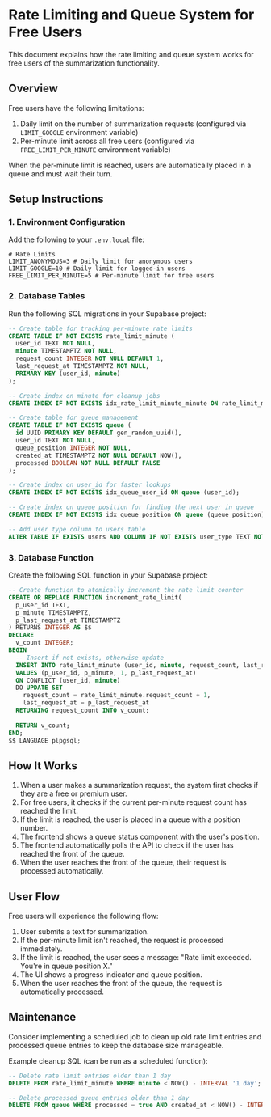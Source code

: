 # Rate Limiting and Queue System for Free Users

This document explains how the rate limiting and queue system works for free users of the summarization functionality.

## Overview

Free users have the following limitations:
1. Daily limit on the number of summarization requests (configured via `LIMIT_GOOGLE` environment variable)
2. Per-minute limit across all free users (configured via `FREE_LIMIT_PER_MINUTE` environment variable)

When the per-minute limit is reached, users are automatically placed in a queue and must wait their turn.

## Setup Instructions

### 1. Environment Configuration

Add the following to your `.env.local` file:

```
# Rate Limits
LIMIT_ANONYMOUS=3 # Daily limit for anonymous users
LIMIT_GOOGLE=10 # Daily limit for logged-in users
FREE_LIMIT_PER_MINUTE=5 # Per-minute limit for free users
```

### 2. Database Tables

Run the following SQL migrations in your Supabase project:

```sql
-- Create table for tracking per-minute rate limits
CREATE TABLE IF NOT EXISTS rate_limit_minute (
  user_id TEXT NOT NULL,
  minute TIMESTAMPTZ NOT NULL,
  request_count INTEGER NOT NULL DEFAULT 1,
  last_request_at TIMESTAMPTZ NOT NULL,
  PRIMARY KEY (user_id, minute)
);

-- Create index on minute for cleanup jobs
CREATE INDEX IF NOT EXISTS idx_rate_limit_minute_minute ON rate_limit_minute (minute);

-- Create table for queue management
CREATE TABLE IF NOT EXISTS queue (
  id UUID PRIMARY KEY DEFAULT gen_random_uuid(),
  user_id TEXT NOT NULL,
  queue_position INTEGER NOT NULL,
  created_at TIMESTAMPTZ NOT NULL DEFAULT NOW(),
  processed BOOLEAN NOT NULL DEFAULT FALSE
);

-- Create index on user_id for faster lookups
CREATE INDEX IF NOT EXISTS idx_queue_user_id ON queue (user_id);

-- Create index on queue position for finding the next user in queue
CREATE INDEX IF NOT EXISTS idx_queue_position ON queue (queue_position) WHERE processed = FALSE;

-- Add user type column to users table
ALTER TABLE IF EXISTS users ADD COLUMN IF NOT EXISTS user_type TEXT NOT NULL DEFAULT 'free';
```

### 3. Database Function

Create the following SQL function in your Supabase project:

```sql
-- Create function to atomically increment the rate limit counter
CREATE OR REPLACE FUNCTION increment_rate_limit(
  p_user_id TEXT,
  p_minute TIMESTAMPTZ,
  p_last_request_at TIMESTAMPTZ
) RETURNS INTEGER AS $$
DECLARE
  v_count INTEGER;
BEGIN
  -- Insert if not exists, otherwise update
  INSERT INTO rate_limit_minute (user_id, minute, request_count, last_request_at)
  VALUES (p_user_id, p_minute, 1, p_last_request_at)
  ON CONFLICT (user_id, minute) 
  DO UPDATE SET 
    request_count = rate_limit_minute.request_count + 1,
    last_request_at = p_last_request_at
  RETURNING request_count INTO v_count;
  
  RETURN v_count;
END;
$$ LANGUAGE plpgsql;
```

## How It Works

1. When a user makes a summarization request, the system first checks if they are a free or premium user.
2. For free users, it checks if the current per-minute request count has reached the limit.
3. If the limit is reached, the user is placed in a queue with a position number.
4. The frontend shows a queue status component with the user's position.
5. The frontend automatically polls the API to check if the user has reached the front of the queue.
6. When the user reaches the front of the queue, their request is processed automatically.

## User Flow

Free users will experience the following flow:

1. User submits a text for summarization.
2. If the per-minute limit isn't reached, the request is processed immediately.
3. If the limit is reached, the user sees a message: "Rate limit exceeded. You're in queue position X."
4. The UI shows a progress indicator and queue position.
5. When the user reaches the front of the queue, the request is automatically processed.

## Maintenance

Consider implementing a scheduled job to clean up old rate limit entries and processed queue entries to keep the database size manageable.

Example cleanup SQL (can be run as a scheduled function):

```sql
-- Delete rate limit entries older than 1 day
DELETE FROM rate_limit_minute WHERE minute < NOW() - INTERVAL '1 day';

-- Delete processed queue entries older than 1 day
DELETE FROM queue WHERE processed = true AND created_at < NOW() - INTERVAL '1 day';
``` 